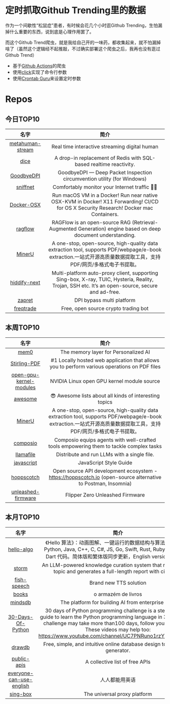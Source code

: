 # 定时抓取Github Trending里的数据

作为一个间歇性“松鼠症”患者，有时候会花几个小时逛Github Trending，生怕漏掉什么重要的东西，说到底是心理作用罢了。

而这个Github Trend爬虫，就是我给自己开的一味药，都收集起来，就不怕漏掉啥了（虽然这个逻辑经不起推敲，不过确实部署这个爬虫之后，我再也没有逛过Github Trend）

* 基于[Github Actions](https://docs.github.com/en/actions)的爬虫
* 使用[click](https://github.com/pallets/click)实现了命令行参数
* 使用[Crontab Guru](https://crontab.guru/)来设置定时参数

# Repos
## 今日TOP10 
<!-- START OF DAILY_TOP10_REPOS -->
| 名字 | 简介 |
| :----: | :----: |
| [metahuman-stream](https://github.com/lipku/metahuman-stream) | Real time interactive streaming digital human |
| [dice](https://github.com/DiceDB/dice) | A drop-in replacement of Redis with SQL-based realtime reactivity. |
| [GoodbyeDPI](https://github.com/ValdikSS/GoodbyeDPI) | GoodbyeDPI — Deep Packet Inspection circumvention utility (for Windows) |
| [sniffnet](https://github.com/GyulyVGC/sniffnet) | Comfortably monitor your Internet traffic 🕵️‍♂️ |
| [Docker-OSX](https://github.com/sickcodes/Docker-OSX) | Run macOS VM in a Docker! Run near native OSX-KVM in Docker! X11 Forwarding! CI/CD for OS X Security Research! Docker mac Containers. |
| [ragflow](https://github.com/infiniflow/ragflow) | RAGFlow is an open-source RAG (Retrieval-Augmented Generation) engine based on deep document understanding. |
| [MinerU](https://github.com/opendatalab/MinerU) | A one-stop, open-source, high-quality data extraction tool, supports PDF/webpage/e-book extraction.一站式开源高质量数据提取工具，支持PDF/网页/多格式电子书提取。 |
| [hiddify-next](https://github.com/hiddify/hiddify-next) | Multi-platform auto-proxy client, supporting Sing-box, X-ray, TUIC, Hysteria, Reality, Trojan, SSH etc. It’s an open-source, secure and ad-free. |
| [zapret](https://github.com/bol-van/zapret) | DPI bypass multi platform |
| [freqtrade](https://github.com/freqtrade/freqtrade) | Free, open source crypto trading bot |
<!-- END OF DAILY_TOP10_REPOS -->

## 本周TOP10
<!-- START OF WEEKLY_TOP10_REPOS -->
| 名字 | 简介 |
| :----: | :----: |
| [mem0](https://github.com/mem0ai/mem0) | The memory layer for Personalized AI |
| [Stirling-PDF](https://github.com/Stirling-Tools/Stirling-PDF) | #1 Locally hosted web application that allows you to perform various operations on PDF files |
| [open-gpu-kernel-modules](https://github.com/NVIDIA/open-gpu-kernel-modules) | NVIDIA Linux open GPU kernel module source |
| [awesome](https://github.com/sindresorhus/awesome) | 😎 Awesome lists about all kinds of interesting topics |
| [MinerU](https://github.com/opendatalab/MinerU) | A one-stop, open-source, high-quality data extraction tool, supports PDF/webpage/e-book extraction.一站式开源高质量数据提取工具，支持PDF/网页/多格式电子书提取。 |
| [composio](https://github.com/ComposioHQ/composio) | Composio equips agents with well-crafted tools empowering them to tackle complex tasks |
| [llamafile](https://github.com/Mozilla-Ocho/llamafile) | Distribute and run LLMs with a single file. |
| [javascript](https://github.com/airbnb/javascript) | JavaScript Style Guide |
| [hoppscotch](https://github.com/hoppscotch/hoppscotch) | Open source API development ecosystem - https://hoppscotch.io (open-source alternative to Postman, Insomnia) |
| [unleashed-firmware](https://github.com/DarkFlippers/unleashed-firmware) | Flipper Zero Unleashed Firmware |
<!-- END OF WEEKLY_TOP10_REPOS -->

## 本月TOP10
<!-- START OF MONTHLY_TOP10_REPOS -->
| 名字 | 简介 |
| :----: | :----: |
| [hello-algo](https://github.com/krahets/hello-algo) | 《Hello 算法》：动画图解、一键运行的数据结构与算法教程。支持 Python, Java, C++, C, C#, JS, Go, Swift, Rust, Ruby, Kotlin, TS, Dart 代码。简体版和繁体版同步更新，English version ongoing |
| [storm](https://github.com/stanford-oval/storm) | An LLM-powered knowledge curation system that researches a topic and generates a full-length report with citations. |
| [fish-speech](https://github.com/fishaudio/fish-speech) | Brand new TTS solution |
| [books](https://github.com/free-educa/books) | o armazém de livros |
| [mindsdb](https://github.com/mindsdb/mindsdb) | The platform for building AI from enterprise data |
| [30-Days-Of-Python](https://github.com/Asabeneh/30-Days-Of-Python) | 30 days of Python programming challenge is a step-by-step guide to learn the Python programming language in 30 days. This challenge may take more than100 days, follow your own pace. These videos may help too: https://www.youtube.com/channel/UC7PNRuno1rzYPb1xLa4yktw |
| [drawdb](https://github.com/drawdb-io/drawdb) | Free, simple, and intuitive online database design tool and SQL generator. |
| [public-apis](https://github.com/public-apis/public-apis) | A collective list of free APIs |
| [everyone-can-use-english](https://github.com/ZuodaoTech/everyone-can-use-english) | 人人都能用英语 |
| [sing-box](https://github.com/SagerNet/sing-box) | The universal proxy platform |
<!-- END OF MONTHLY_TOP10_REPOS -->
